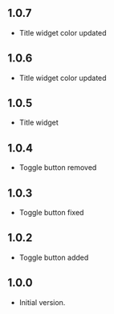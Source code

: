 ## 1.0.7

- Title widget color updated

## 1.0.6

- Title widget color updated

## 1.0.5

- Title widget

## 1.0.4

- Toggle button removed

## 1.0.3

- Toggle button fixed

## 1.0.2

- Toggle button added

## 1.0.0

- Initial version.
